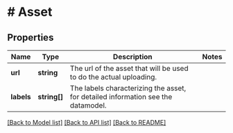 # # Asset

## Properties

Name | Type | Description | Notes
------------ | ------------- | ------------- | -------------
**url** | **string** | The url of the asset that will be used to do the actual uploading. |
**labels** | **string[]** | The labels characterizing the asset, for detailed information see the datamodel. |

[[Back to Model list]](../../README.md#models) [[Back to API list]](../../README.md#endpoints) [[Back to README]](../../README.md)
